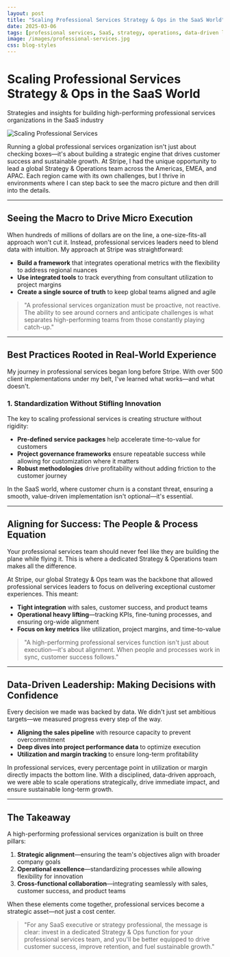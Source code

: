```yaml
---
layout: post
title: "Scaling Professional Services Strategy & Ops in the SaaS World"
date: 2025-03-06
tags: [professional services, SaaS, strategy, operations, data-driven leadership]
image: /images/professional-services.jpg
css: blog-styles
---
```


<div class="blog-post">
  <div class="hero-section">
    <h1>Scaling Professional Services Strategy & Ops in the SaaS World</h1>
    <p>Strategies and insights for building high-performing professional services organizations in the SaaS industry</p>
  </div>

  ![Scaling Professional Services](/images/professional-services.jpg)

Running a global professional services organization isn't just about checking boxes—it's about building a strategic engine that drives customer success and sustainable growth. At Stripe, I had the unique opportunity to lead a global Strategy & Operations team across the Americas, EMEA, and APAC. Each region came with its own challenges, but I thrive in environments where I can step back to see the macro picture and then drill into the details.

---

## Seeing the Macro to Drive Micro Execution

When hundreds of millions of dollars are on the line, a one-size-fits-all approach won't cut it. Instead, professional services leaders need to blend data with intuition. My approach at Stripe was straightforward:

- **Build a framework** that integrates operational metrics with the flexibility to address regional nuances
- **Use integrated tools** to track everything from consultant utilization to project margins  
- **Create a single source of truth** to keep global teams aligned and agile

> "A professional services organization must be proactive, not reactive. The ability to see around corners and anticipate challenges is what separates high-performing teams from those constantly playing catch-up."

---

## Best Practices Rooted in Real-World Experience

My journey in professional services began long before Stripe. With over 500 client implementations under my belt, I've learned what works—and what doesn't.

### 1. Standardization Without Stifling Innovation

The key to scaling professional services is creating structure without rigidity:

- **Pre-defined service packages** help accelerate time-to-value for customers
- **Project governance frameworks** ensure repeatable success while allowing for customization where it matters
- **Robust methodologies** drive profitability without adding friction to the customer journey

In the SaaS world, where customer churn is a constant threat, ensuring a smooth, value-driven implementation isn't optional—it's essential.

---

## Aligning for Success: The People & Process Equation

Your professional services team should never feel like they are building the plane while flying it. This is where a dedicated Strategy & Operations team makes all the difference.

At Stripe, our global Strategy & Ops team was the backbone that allowed professional services leaders to focus on delivering exceptional customer experiences. This meant:

- **Tight integration** with sales, customer success, and product teams
- **Operational heavy lifting**—tracking KPIs, fine-tuning processes, and ensuring org-wide alignment
- **Focus on key metrics** like utilization, project margins, and time-to-value

> "A high-performing professional services function isn't just about execution—it's about alignment. When people and processes work in sync, customer success follows."

---

## Data-Driven Leadership: Making Decisions with Confidence

Every decision we made was backed by data. We didn't just set ambitious targets—we measured progress every step of the way.

- **Aligning the sales pipeline** with resource capacity to prevent overcommitment
- **Deep dives into project performance data** to optimize execution  
- **Utilization and margin tracking** to ensure long-term profitability

In professional services, every percentage point in utilization or margin directly impacts the bottom line. With a disciplined, data-driven approach, we were able to scale operations strategically, drive immediate impact, and ensure sustainable long-term growth.

---

## The Takeaway

A high-performing professional services organization is built on three pillars:

1. **Strategic alignment**—ensuring the team's objectives align with broader company goals
2. **Operational excellence**—standardizing processes while allowing flexibility for innovation  
3. **Cross-functional collaboration**—integrating seamlessly with sales, customer success, and product teams

When these elements come together, professional services become a strategic asset—not just a cost center.

> "For any SaaS executive or strategy professional, the message is clear: invest in a dedicated Strategy & Ops function for your professional services team, and you'll be better equipped to drive customer success, improve retention, and fuel sustainable growth."
